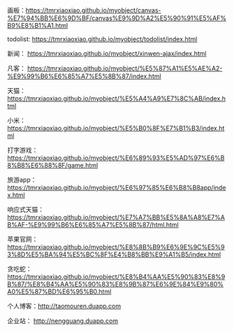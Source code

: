 画板：https://tmrxiaoxiao.github.io/myobject/canvas-%E7%94%BB%E6%9D%BF/canvas%E9%9D%A2%E5%90%91%E5%AF%B9%E8%B1%A1.html

todolist: https://tmrxiaoxiao.github.io/myobject/todolist/index.html

新闻： https://tmrxiaoxiao.github.io/myobject/xinwen-ajax/index.html

凡客： https://tmrxiaoxiao.github.io/myobject/%E5%87%A1%E5%AE%A2-%E9%99%B6%E6%85%A7%E5%8B%87/index.html

天猫： https://tmrxiaoxiao.github.io/myobject/%E5%A4%A9%E7%8C%AB/index.html

小米： https://tmrxiaoxiao.github.io/myobject/%E5%B0%8F%E7%B1%B3/index.html

打字游戏： https://tmrxiaoxiao.github.io/myobject/%E6%89%93%E5%AD%97%E6%B8%B8%E6%88%8F/game.html

旅游app： https://tmrxiaoxiao.github.io/myobject/%E6%97%85%E6%B8%B8app/index.html

响应式天猫：https://tmrxiaoxiao.github.io/myobject/%E7%A7%BB%E5%8A%A8%E7%AB%AF-%E9%99%B6%E6%85%A7%E5%8B%87/html.html

苹果官网： https://tmrxiaoxiao.github.io/myobject/%E8%8B%B9%E6%9E%9C%E5%93%8D%E5%BA%94%E5%BC%8F%E4%B8%BB%E9%A1%B5/index.html

贪吃蛇： https://tmrxiaoxiao.github.io/myobject/%E8%B4%AA%E5%90%83%E8%9B%87/%E8%B4%AA%E5%90%83%E8%9B%87%E6%9E%84%E9%80%A0%E5%87%BD%E6%95%B0.html

个人博客：http://taomouren.duapp.com

企业站： http://nengguang.duapp.com
